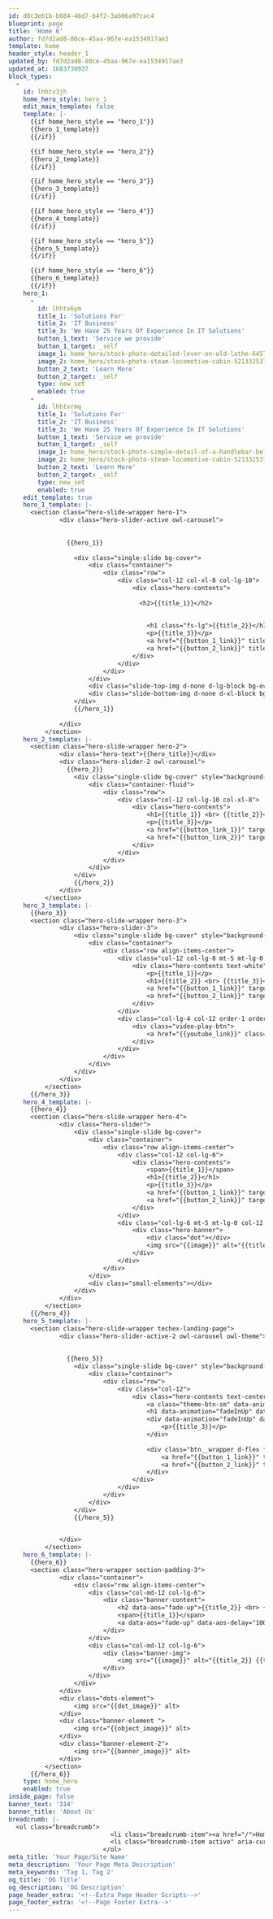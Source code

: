 ```yaml
---
id: d0c3eb1b-b684-46d7-b4f2-3ab06a97cac4
blueprint: page
title: 'Home 6'
author: fd7d2ad8-80ce-45aa-967e-ea1534917ae3
template: home
header_style: header_1
updated_by: fd7d2ad8-80ce-45aa-967e-ea1534917ae3
updated_at: 1683730937
block_types:
  -
    id: lhhtv3jh
    home_hero_style: hero_1
    edit_main_template: false
    template: |-
      {{if home_hero_style == "hero_1"}}
      {{hero_1_template}}
      {{/if}}

      {{if home_hero_style == "hero_2"}}
      {{hero_2_template}}
      {{/if}}

      {{if home_hero_style == "hero_3"}}
      {{hero_3_template}}
      {{/if}}

      {{if home_hero_style == "hero_4"}}
      {{hero_4_template}}
      {{/if}}

      {{if home_hero_style == "hero_5"}}
      {{hero_5_template}}
      {{/if}}

      {{if home_hero_style == "hero_6"}}
      {{hero_6_template}}
      {{/if}}
    hero_1:
      -
        id: lhhtv6ym
        title_1: 'Solutions For'
        title_2: 'IT Business'
        title_3: 'We Have 25 Years Of Experience In IT Solutions'
        button_1_text: 'Service we provide'
        button_1_target: _self
        image_1: home_hero/stock-photo-detailed-lever-on-old-lathe-645704086.jpg
        image_2: home_hero/stock-photo-steam-locomotive-cabin-521332537.jpg
        button_2_text: 'Learn More'
        button_2_target: _self
        type: new_set
        enabled: true
      -
        id: lhhtvrmq
        title_1: 'Solutions For'
        title_2: 'IT Business'
        title_3: 'We Have 25 Years Of Experience In IT Solutions'
        button_1_text: 'Service we provide'
        button_1_target: _self
        image_1: home_hero/stock-photo-simple-detail-of-a-handlebar-belonging-to-an-old-motorcycle-in-a-state-of-corrosion-1144557941.jpg
        image_2: home_hero/stock-photo-steam-locomotive-cabin-521332537.jpg
        button_2_text: 'Learn More'
        button_2_target: _self
        type: new_set
        enabled: true
    edit_template: true
    hero_1_template: |-
      <section class="hero-slide-wrapper hero-1">
              <div class="hero-slider-active owl-carousel">
      	        
      	        
      	        {{hero_1}}
      	        
                  <div class="single-slide bg-cover">
                      <div class="container">
                          <div class="row">
                              <div class="col-12 col-xl-8 col-lg-10">
                                  <div class="hero-contents">
      	                            
      	                            <h2>{{title_1}}</h2>
      	                            
                                      
                                      <h1 class="fs-lg">{{title_2}}</h1>
                                      <p>{{title_3}}</p>
                                      <a href="{{button_1_link}}" title="{{button_1_text}}" target="{{button_1_target}}" class="theme-btn">{{button_1_text}} <i class="fas fa-arrow-right"></i></a>
                                      <a href="{{button_2_link}}" title="{{button_2_text}}" target="{{button_2_target}}" class="theme-btn minimal-btn">{{button_2_text}} <i class="fas fa-arrow-right"></i></a>
                                  </div>
                              </div>
                          </div>
                      </div>
                      <div class="slide-top-img d-none d-lg-block bg-overlay bg-cover" style="background-image: url('techex/assets/img/home1/hero1.jpg')"></div>
                      <div class="slide-bottom-img d-none d-xl-block bg-overlay bg-cover" style="background-image: url('techex/assets/img/home1/hero2.jpg')"></div>
                  </div>
                  {{/hero_1}}
                    
              </div>
          </section>
    hero_2_template: |-
      <section class="hero-slide-wrapper hero-2">
              <div class="hero-text">{{hero_title}}</div>
              <div class="hero-slider-2 owl-carousel">
      	        {{hero_2}}
                  <div class="single-slide bg-cover" style="background-image: url('{{image}}')">
                      <div class="container-fluid">
                          <div class="row">
                              <div class="col-12 col-lg-10 col-xl-8">
                                  <div class="hero-contents">
                                      <h1>{{title_1}} <br> {{title_2}}</h1>
                                      <p>{{title_3}}</p>
                                      <a href="{{button_link_1}}" target="{{button_target_1}}" class="theme-btn">{{button_2_text}} <i class="fas fa-arrow-right"></i></a>
                                      <a href="{{button_link_2}}" target="{{button_target_2}}" class="theme-btn minimal-btn">{{button_2_text}} <i class="fas fa-arrow-right"></i></a>
                                  </div>
                              </div>
                          </div>
                      </div>
                  </div>
                  {{/hero_2}}
              </div>
          </section>
    hero_3_template: |-
      {{hero_3}}
      <section class="hero-slide-wrapper hero-3">
              <div class="hero-slider-3">
                  <div class="single-slide bg-cover" style="background-image: url('{{background_image}}')">
                      <div class="container">
                          <div class="row align-items-center">
                              <div class="col-12 col-lg-8 mt-5 mt-lg-0 order-2 order-lg-1 text-center text-lg-left">
                                  <div class="hero-contents text-white">
                                      <p>{{title_1}}</p>
                                      <h1>{{title_2}} <br> {{title_3}}</h1>
                                      <a href="{{button_1_link}}" target="{{button_1_target}}" class="theme-btn">{{button_1_text}} <i class="fas fa-arrow-right"></i></a>
                                      <a href="{{button_2_link}}" target="{{button_2_target}}" class="theme-btn minimal-btn">{{button_2_text}} <i class="fas fa-arrow-right"></i></a>
                                  </div>
                              </div>
                              <div class="col-lg-4 col-12 order-1 order-lg-2 text-center text-lg-right">
                                  <div class="video-play-btn">
                                      <a href="{{youtube_link}}" class="play-video popup-video"><i class="fas fa-play"></i></a>                     
                                  </div> 
                              </div>
                          </div>
                      </div>
                  </div>
              </div>
          </section>
      {{/hero_3}}
    hero_4_template: |-
      {{hero_4}}
      <section class="hero-slide-wrapper hero-4">
              <div class="hero-slider">
                  <div class="single-slide bg-cover">
                      <div class="container">
                          <div class="row align-items-center">
                              <div class="col-12 col-lg-6">
                                  <div class="hero-contents">
                                      <span>{{title_1}}</span>
                                      <h1>{{title_2}}</h1>
                                      <p>{{title_3}}</p>
                                      <a href="{{button_1_link}}" target="{{button_1_target}}" class="theme-btn">{{button_1_text}} <i class="fas fa-arrow-right"></i></a>
                                      <a href="{{button_2_link}}" target="{{button_2_target}}" class="theme-btn minimal-btn">{{button_2_text}} <i class="fas fa-arrow-right"></i></a>
                                  </div>
                              </div>
                              <div class="col-lg-6 mt-5 mt-lg-0 col-12 pl-lg-5">
                                  <div class="hero-banner">
                                      <div class="dot"></div>
                                      <img src="{{image}}" alt="{{title_1}}">
                                  </div>
                              </div>
                          </div>
                      </div>
                      <div class="small-elements"></div>
                  </div>
              </div>
          </section>
      {{/hero_4}}
    hero_5_template: |-
      <section class="hero-slide-wrapper techex-landing-page">
              <div class="hero-slider-active-2 owl-carousel owl-theme">
      	        
      	        
      	        {{hero_5}}
                  <div class="single-slide bg-cover" style="background-image: url('{{background_image}}')">
                      <div class="container">
                          <div class="row">
                              <div class="col-12">
                                  <div class="hero-contents text-center">
                                      <a class="theme-btn-sm" data-animation="fadeInUp" data-delay="0">{{title_1}}</a>
                                      <h1 data-animation="fadeInUp" data-delay="0.4s">{{title_2}}</h1>
                                      <div data-animation="fadeInUp" data-delay="0.6s">
                                          <p>{{title_3}}</p>
                                      </div>
                                      
                                      <div class="btn__wrapper d-flex flex-wrap justify-content-center" data-animation="fadeInUp" data-delay="0.8s">
                                          <a href="{{button_1_link}}" target="{{button_1_target}}" class="theme-btn">{{button_1_text}}<i class="icon-arrow-right-1"></i></a>
                                          <a href="{{button_2_link}}" target="{{button_2_target}}" class="theme-btn">{{button_2_text}} <i class="icon-arrow-right-1"></i></a>
                                      </div>
                                  </div>
                              </div>
                          </div>
                      </div>
                  </div>
                  {{/hero_5}}

                  
              </div>
          </section>
    hero_6_template: |-
      {{hero_6}}
      <section class="hero-wrapper section-padding-3">
              <div class="container">
                  <div class="row align-items-center">
                      <div class="col-md-12 col-lg-6">
                          <div class="banner-content">
                              <h2 data-aos="fade-up">{{title_2}} <br> {{title_3}} <br> {{title_3}}</h2>
                              <span>{{title_1}}</span>
                              <a data-aos="fade-up" data-aos-delay="100" href="{{button_link}}" target="{{button_target}}" class="theme-btn mt-40">{{button_text}} <i class="icon-arrow-right-1"></i></a>
                          </div>
                      </div>
                      <div class="col-md-12 col-lg-6">
                          <div class="banner-img">
                              <img src="{{image}}" alt="{{title_2}} {{title_3}}  {{title_3}}">
                          </div>
                      </div>
                  </div>
              </div>
              <div class="dots-element">
                  <img src="{{dot_image}}" alt>
              </div>
              <div class="banner-element ">
                  <img src="{{object_image}}" alt>
              </div>
              <div class="banner-element-2">
                  <img src="{{banner_image}}" alt>
              </div>
          </section>
      {{/hero_6}}
    type: home_hero
    enabled: true
inside_page: false
banner_text: '314'
banner_title: 'About Us'
breadcrumb: |-
  <ol class="breadcrumb">
                            <li class="breadcrumb-item"><a href="/">Home</a></li>
                            <li class="breadcrumb-item active" aria-current="page">team</li>
                          </ol>
meta_title: 'Your Page/Site Name'
meta_description: 'Your Page Meta Description'
meta_keywords: 'Tag 1, Tag 2'
og_title: 'OG Title'
og_description: 'OG Description'
page_header_extra: '<!--Extra Page Header Scripts-->'
page_footer_extra: '<!--Page Footer Extra-->'
---
```

